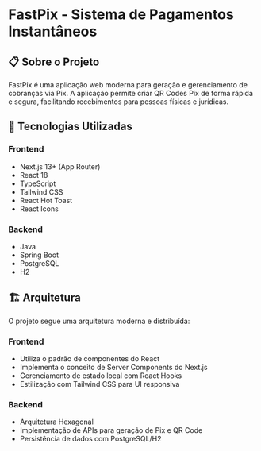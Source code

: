 # FastPix - Sistema de Pagamentos Instantâneos

## 📋 Sobre o Projeto

FastPix é uma aplicação web moderna para geração e gerenciamento de cobranças via Pix. A aplicação permite criar QR Codes Pix de forma rápida e segura, facilitando recebimentos para pessoas físicas e jurídicas.

## 🚀 Tecnologias Utilizadas

### Frontend
- Next.js 13+ (App Router)
- React 18
- TypeScript
- Tailwind CSS
- React Hot Toast
- React Icons

### Backend
- Java
- Spring Boot
- PostgreSQL
- H2

## 🏗️ Arquitetura

O projeto segue uma arquitetura moderna e distribuída:

### Frontend
- Utiliza o padrão de componentes do React
- Implementa o conceito de Server Components do Next.js
- Gerenciamento de estado local com React Hooks
- Estilização com Tailwind CSS para UI responsiva

### Backend
- Arquitetura Hexagonal
- Implementação de APIs para geração de Pix e QR Code
- Persistência de dados com PostgreSQL/H2
